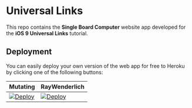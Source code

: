 # Universal Links

This repo contains the **Single Board Computer** website app developed for the **iOS 9 Universal Links** tutorial.

## Deployment

You can easily deploy your own version of the web app for free to Heroku by clicking one of the following buttons:

| Mutating | RayWenderlich |
|---------|-------|
| [![Deploy](https://www.herokucdn.com/deploy/button.svg)](https://heroku.com/deploy?template=https://github.com/mutating/universal-links) | [![Deploy](https://www.herokucdn.com/deploy/button.svg)](https://heroku.com/deploy?template=https://github.com/raywenderlich/universal-links/tree/final) |
